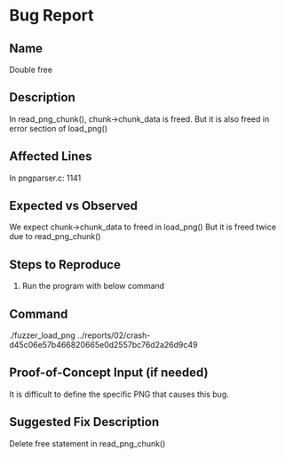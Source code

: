 # Bug Report

## Name

Double free

## Description

In read_png_chunk(), chunk->chunk_data is freed.
But it is also freed in error section of load_png()

## Affected Lines

In pngparser.c: 1141

## Expected vs Observed

We expect chunk->chunk_data to freed in load_png()
But it is freed twice due to read_png_chunk()

## Steps to Reproduce

1. Run the program with below command

## Command

./fuzzer_load_png ../reports/02/crash-d45c06e57b466820665e0d2557bc76d2a26d9c49

## Proof-of-Concept Input (if needed)

It is difficult to define the specific PNG that causes this bug.

## Suggested Fix Description

Delete free statement in read_png_chunk()